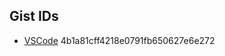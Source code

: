 ## Gist IDs

- [VSCode](https://gist.github.com/muhammadtarek/4b1a81cff4218e0791fb650627e6e272) 4b1a81cff4218e0791fb650627e6e272
